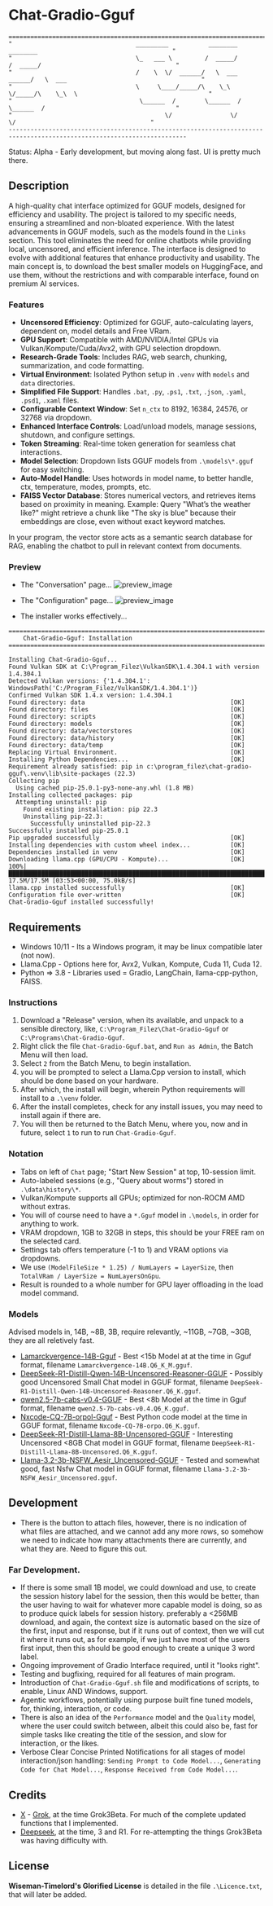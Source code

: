# Chat-Gradio-Gguf
```
=======================================================================================================================
"                                  _________           ________          ________                                     "
"                                  \_   ___ \         /  _____/         /  _____/                                     "
"                                  /    \  \/  ______/   \  ___  ______/   \  ___                                     "
"                                  \     \____/_____/\    \_\  \/_____/\    \_\  \                                    "
"                                   \______  /        \______  /        \______  /                                    "
"                                          \/                \/                \/                                     "
-----------------------------------------------------------------------------------------------------------------------
```
Status: Alpha - Early development, but moving along fast. UI is pretty much there.

## Description
A high-quality chat interface optimized for GGUF models, designed for efficiency and usability. The project is tailored to my specific needs, ensuring a streamlined and non-bloated experience. With the latest advancements in GGUF models, such as the models found in the `Links` section. This tool eliminates the need for online chatbots while providing local, uncensored, and efficient inference. The interface is designed to evolve with additional features that enhance productivity and usability. The main concept is, to download the best smaller models on HuggingFace, and use them, without the restrictions and with comparable interface, found on premium AI services.

### Features
- **Uncensored Efficiency**: Optimized for GGUF, auto-calculating layers, dependent on, model details and Free VRam.
- **GPU Support**: Compatible with AMD/NVIDIA/Intel GPUs via Vulkan/Kompute/Cuda/Avx2, with GPU selection dropdown.
- **Research-Grade Tools**: Includes RAG, web search, chunking, summarization, and code formatting.
- **Virtual Environment**: Isolated Python setup in `.venv` with `models` and `data` directories.
- **Simplified File Support**: Handles `.bat`, `.py`, `.ps1`, `.txt`, `.json`, `.yaml`, `.psd1`, `.xaml` files.
- **Configurable Context Window**: Set `n_ctx` to 8192, 16384, 24576, or 32768 via dropdown.
- **Enhanced Interface Controls**: Load/unload models, manage sessions, shutdown, and configure settings.
- **Token Streaming**: Real-time token generation for seamless chat interactions.
- **Model Selection**: Dropdown lists GGUF models from `.\models\*.gguf` for easy switching.
- **Auto-Model Handle**: Uses hotwords in model name, to better handle, ctx, temperature, modes, prompts, etc.
- **FAISS Vector Database**: Stores numerical vectors, and retrieves items based on proximity in meaning.
Example: Query "What’s the weather like?" might retrieve a chunk like "The sky is blue" because their embeddings are close, even without exact keyword matches.

In your program, the vector store acts as a semantic search database for RAG, enabling the chatbot to pull in relevant context from documents.





### Preview
- The "Conversation" page...
![preview_image](media/conversation_page.jpg)

- The "Configuration" page...
![preview_image](media/configuration_page.jpg)

- The installer works effectively...
```
========================================================================================================================
    Chat-Gradio-Gguf: Installation
========================================================================================================================

Installing Chat-Gradio-Gguf...
Found Vulkan SDK at C:\Program_Filez\VulkanSDK\1.4.304.1 with version 1.4.304.1
Detected Vulkan versions: {'1.4.304.1': WindowsPath('C:/Program_Filez/VulkanSDK/1.4.304.1')}
Confirmed Vulkan SDK 1.4.x version: 1.4.304.1
Found directory: data                                        [OK]
Found directory: files                                       [OK]
Found directory: scripts                                     [OK]
Found directory: models                                      [OK]
Found directory: data/vectorstores                           [OK]
Found directory: data/history                                [OK]
Found directory: data/temp                                   [OK]
Replacing Virtual Environment.                               [OK]
Installing Python Dependencies...                            [OK]
Requirement already satisfied: pip in c:\program_filez\chat-gradio-gguf\.venv\lib\site-packages (22.3)
Collecting pip
  Using cached pip-25.0.1-py3-none-any.whl (1.8 MB)
Installing collected packages: pip
  Attempting uninstall: pip
    Found existing installation: pip 22.3
    Uninstalling pip-22.3:
      Successfully uninstalled pip-22.3
Successfully installed pip-25.0.1
Pip upgraded successfully                                    [OK]
Installing dependencies with custom wheel index...           [OK]
Dependencies installed in venv                               [OK]
Downloading llama.cpp (GPU/CPU - Kompute)...                 [OK]
100%|█████████████████████████████████████████████████████████████████████████████| 17.5M/17.5M [03:53<00:00, 75.0kB/s]
llama.cpp installed successfully                             [OK]
Configuration file over-written                              [OK]
Chat-Gradio-Gguf installed successfully!
```

## Requirements
- Windows 10/11 - Its a Windows program, it may be linux compatible later (not now).
- Llama.Cpp - Options here for, Avx2, Vulkan, Kompute, Cuda 11, Cuda 12.
- Python => 3.8 - Libraries used = Gradio, LangChain, llama-cpp-python, FAISS.

### Instructions
1. Download a "Release" version, when its available, and unpack to a sensible directory, like, `C:\Program_Filez\Chat-Gradio-Gguf` or `C:\Programs\Chat-Gradio-Gguf`. 
2. Right click the file `Chat-Gradio-Gguf.bat`, and `Run as Admin`, the Batch Menu will then load.
3. Select `2` from the Batch Menu, to begin installation.
4. you will be prompted to select a Llama.Cpp version to install, which should be done based on your hardware.
5. After which, the install will begin, wherein Python requirements will install to a `.\venv` folder.
6. After the install completes, check for any install issues, you may need to install again if there are.
7. You will then be returned to the Batch Menu, where you, now and in future, select `1` to run to run `Chat-Gradio-Gguf`.
 
### Notation
- Tabs on left of `Chat` page; "Start New Session" at top, 10-session limit.
- Auto-labeled sessions (e.g., "Query about worms") stored in `.\data\history\*`.
- Vulkan/Kompute supports all GPUs; optimized for non-ROCM AMD without extras.
- You will of course need to have a `*.Gguf` model in `.\models`, in order for anything to work.
- VRAM dropdown, 1GB to 32GB in steps, this should be your FREE ram on the selected card.
- Settings tab offers temperature (-1 to 1) and VRAM options via dropdowns.
- We use `(ModelFileSize * 1.25) / NumLayers = LayerSize`, then `TotalVRam / LayerSize = NumLayersOnGpu`.
- Result is rounded to a whole number for GPU layer offloading in the load model command.

### Models
Advised models in, 14B, ~8B, 3B, require relevantly, ~11GB, ~7GB, ~3GB, they are all reletively fast.
- [Lamarckvergence-14B-Gguf](https://huggingface.co/mradermacher/Lamarckvergence-14B-GGUF) - Best <15b Model at at the time in Gguf format, filename `Lamarckvergence-14B.Q6_K_M.gguf`.
- [DeepSeek-R1-Distill-Qwen-14B-Uncensored-Reasoner-GGUF](https://huggingface.co/mradermacher/DeepSeek-R1-Distill-Qwen-14B-Uncensored-Reasoner-GGUF) - Possibly good Uncensored Small Chat model in GGUF format, filename `DeepSeek-R1-Distill-Qwen-14B-Uncensored-Reasoner.Q6_K.gguf`.
- [qwen2.5-7b-cabs-v0.4-GGUF](https://huggingface.co/mradermacher/qwen2.5-7b-cabs-v0.4-GGUF) - Best <8b Model at the time in Gguf format, filename `qwen2.5-7b-cabs-v0.4.Q6_K.gguf`.
- [Nxcode-CQ-7B-orpol-Gguf](https://huggingface.co/tensorblock/Nxcode-CQ-7B-orpo-GGUF) - Best Python code model  at the time in GGUF format, filename `Nxcode-CQ-7B-orpo.Q6_K.gguf`.
- [DeepSeek-R1-Distill-Llama-8B-Uncensored-GGUF](https://huggingface.co/mradermacher/DeepSeek-R1-Distill-Llama-8B-Uncensored-GGUF) - Interesting Uncensored <8GB Chat model in GGUF format, filename `DeepSeek-R1-Distill-Llama-8B-Uncensored.Q6_K.gguf`.
- [Llama-3.2-3b-NSFW_Aesir_Uncensored-GGUF](https://huggingface.co/Novaciano/Llama-3.2-3b-NSFW_Aesir_Uncensored-GGUF) - Tested and somewhat good, fast Nsfw Chat model in GGUF format, filename `Llama-3.2-3b-NSFW_Aesir_Uncensored.gguf`.

## Development
- There is the button to attach files, however, there is no indication of what files are attached, and we cannot add any more rows, so somehow we need to indicate how many attachments there are currently, and what they are. Need to figure this out.

### Far Development.
- If there is some small 1B model, we could download and use, to create the session history label for the session, then this would be better, than the user having to wait for whatever more capable model is doing, so as to produce quick labels for session history. preferably a <256MB download, and again, the context size is automatic based on the size of the first, input and response, but if it runs out of context, then we will cut it where it runs out, as for example, if we just have most of the users first input, then this should be good enough to create a unique 3 word label.
- Ongoing improvement of Gradio Interface required, until it "looks right". 
- Testing and bugfixing, required for all features of main program.
- Introduction of `Chat-Gradio-Gguf.sh` file and modifications of scripts, to enable, Linux AND Windows, support. 
- Agentic workflows, potentially using purpose built fine tuned models, for, thinking, interaction, or code. 
- There is also an idea of the `Performance` model and the `Quality` model, where the user could switch between, albeit this could also be, fast for simple tasks like creating the title of the session, and slow for interaction, or the likes.
- Verbose Clear Concise Printed Notifications for all stages of model interaction/json handling: `Sending Prompt to Code Model...`, `Generating Code for Chat Model...`, `Response Received from Code Model...`.

## Credits
- [X](https://x.com/) - [Grok](https://x.com/i/grok), at the time Grok3Beta. For much of the complete updated functions that I implemented.
- [Deepseek](https://www.deepseek.com/), at the time, 3 and R1. For re-attempting the things Grok3Beta was having difficulty with.

## License
**Wiseman-Timelord's Glorified License** is detailed in the file `.\Licence.txt`, that will later be added.

